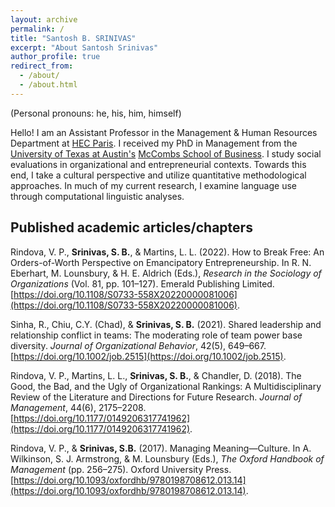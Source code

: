 ```yaml
---
layout: archive
permalink: /
title: "Santosh B. SRINIVAS"
excerpt: "About Santosh Srinivas"
author_profile: true
redirect_from: 
  - /about/
  - /about.html
---
```

(Personal pronouns: he, his, him, himself)

Hello! I am an Assistant Professor in the Management & Human Resources Department at [HEC Paris](https://www.hec.edu/en). I received my PhD in Management from the [University of Texas at Austin's](https://www.utexas.edu/) [McCombs School of Business](https://www.mccombs.utexas.edu/). I study social evaluations in organizational and entrepreneurial contexts. Towards this end, I take a cultural perspective and utilize quantitative methodological approaches. In much of my current research, I examine language use through computational linguistic analyses.

## Published academic articles/chapters
Rindova, V. P., **Srinivas, S. B.**, & Martins, L. L. (2022). How to Break Free: An Orders-of-Worth Perspective on Emancipatory Entrepreneurship. In R. N. Eberhart, M. Lounsbury, & H. E. Aldrich (Eds.), _Research in the Sociology of Organizations_ (Vol. 81, pp. 101–127). Emerald Publishing Limited. [https://doi.org/10.1108/S0733-558X20220000081006](https://doi.org/10.1108/S0733-558X20220000081006).

Sinha, R., Chiu, C.Y. (Chad), & **Srinivas, S. B.** (2021). Shared leadership and relationship conflict in teams: The moderating role of team power base diversity. _Journal of Organizational Behavior_, 42(5), 649–667. [https://doi.org/10.1002/job.2515](https://doi.org/10.1002/job.2515).

Rindova, V. P., Martins, L. L., **Srinivas, S. B.**, & Chandler, D. (2018). The Good, the Bad, and the Ugly of Organizational Rankings: A Multidisciplinary Review of the Literature and Directions for Future Research. _Journal of Management_, 44(6), 2175–2208. [https://doi.org/10.1177/0149206317741962](https://doi.org/10.1177/0149206317741962).

Rindova, V. P., & **Srinivas, S.B.** (2017). Managing Meaning—Culture. In A. Wilkinson, S. J. Armstrong, & M. Lounsbury (Eds.), _The Oxford Handbook of Management_ (pp. 256–275). Oxford University Press. [https://doi.org/10.1093/oxfordhb/9780198708612.013.14](https://doi.org/10.1093/oxfordhb/9780198708612.013.14).


